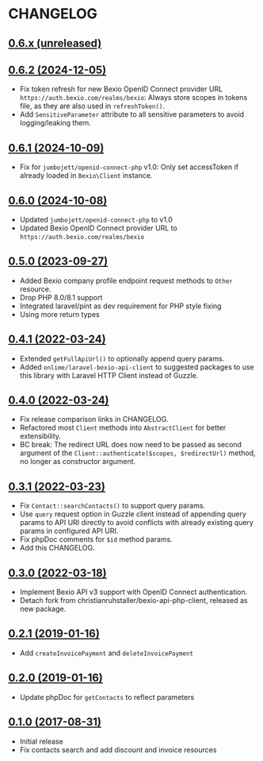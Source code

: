 # CHANGELOG

## [0.6.x (unreleased)](https://github.com/onlime/bexio-api-client/compare/0.6.2...main)

## [0.6.2 (2024-12-05)](https://github.com/onlime/bexio-api-client/compare/0.6.1...0.6.2)

- Fix token refresh for new Bexio OpenID Connect provider URL `https://auth.bexio.com/realms/bexio`: Always store scopes in tokens file, as they are also used in `refreshToken()`.
- Add `SensitiveParameter` attribute to all sensitive parameters to avoid logging/leaking them.

## [0.6.1 (2024-10-09)](https://github.com/onlime/bexio-api-client/compare/0.6.0...0.6.1)

- Fix for `jumbojett/openid-connect-php` v1.0: Only set accessToken if already loaded in `Bexio\Client` instance.

## [0.6.0 (2024-10-08)](https://github.com/onlime/bexio-api-client/compare/0.5.0...0.6.0)

- Updated `jumbojett/openid-connect-php` to v1.0
- Updated Bexio OpenID Connect provider URL to `https://auth.bexio.com/realms/bexio`

## [0.5.0 (2023-09-27)](https://github.com/onlime/bexio-api-client/compare/0.4.1...0.5.0)

- Added Bexio company profile endpoint request methods to `Other` resource.
- Drop PHP 8.0/8.1 support
- Integrated laravel/pint as dev requirement for PHP style fixing
- Using more return types

## [0.4.1 (2022-03-24)](https://github.com/onlime/bexio-api-client/compare/0.4.0...0.4.1)

- Extended `getFullApiUrl()` to optionally append query params.
- Added `onlime/laravel-bexio-api-client` to suggested packages to use this library with Laravel HTTP Client instead of Guzzle.

## [0.4.0 (2022-03-24)](https://github.com/onlime/bexio-api-client/compare/0.3.1...0.4.0)

- Fix release comparison links in CHANGELOG.
- Refactored most `Client` methods into `AbstractClient` for better extensibility.
- BC break: The redirect URL does now need to be passed as second argument of the `Client::authenticate($scopes, $redirectUrl)` method, no longer as constructor argument.

## [0.3.1 (2022-03-23)](https://github.com/onlime/bexio-api-client/compare/0.3.0...0.3.1)

- Fix `Contact::searchContacts()` to support query params.
- Use `query` request option in Guzzle client instead of appending query params to API URI directly to avoid conflicts with already existing query params in configured API URI.
- Fix phpDoc comments for `$id` method params.
- Add this CHANGELOG.

## [0.3.0 (2022-03-18)](https://github.com/onlime/bexio-api-client/compare/0.2.1...0.3.0)

- Implement Bexio API v3 support with OpenID Connect authentication.
- Detach fork from christianruhstaller/bexio-api-php-client, released as new package.

## [0.2.1 (2019-01-16)](https://github.com/onlime/bexio-api-client/compare/0.2.0...0.2.1)

- Add `createInvoicePayment` and `deleteInvoicePayment`

## [0.2.0 (2019-01-16)](https://github.com/onlime/bexio-api-client/compare/0.1.0...0.2.0)

- Update phpDoc for `getContacts` to reflect parameters

## [0.1.0 (2017-08-31)](https://github.com/onlime/bexio-api-client/releases/tag/0.1.0)

- Initial release
- Fix contacts search and add discount and invoice resources
